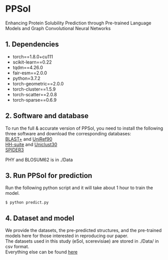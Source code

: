 # PPSol
Enhancing Protein Solubility Prediction through Pre-trained Language Models and Graph Convolutional Neural Networks

## 1. Dependencies
- torch==1.8.0+cu111
- scikit-learn==0.22
- tqdm==4.26.0
- fair-esm==2.0.0
- python=3.7.2
- torch-geometric==2.0.0
- torch-cluster==1.5.9
- torch-scatter==2.0.8
- torch-sparse==0.6.9

## 2. Software and database 
To run the full & accurate version of PPSol, you need to install the following three software and download the corresponding databases:  
[BLAST+](https://ftp.ncbi.nlm.nih.gov/blast/executables/blast+/LATEST/) and [UniRef90](https://www.uniprot.org/downloads)  
[HH-suite](https://github.com/soedinglab/hh-suite) and [Uniclust30](https://uniclust.mmseqs.com/)  
[SPIDER3](https://sparks-lab.org/server/spider3/)

PHY and BLOSUM62 is in ./Data

## 3. Run PPSol for prediction  

Run the following python script and it will take about 1 hour to train the model.

```
$ python predict.py
```



## 4. Dataset and model  
We provide the datasets, the pre-predicted structures, and the pre-trained models here for those interested in reproducing our paper.  
The datasets used in this study (eSol, scerevisiae) are stored in ./Data/ in csv format.  
Everything else can be found [here](https://drive.google.com/drive/folders/1hMJ0p-0ZdNWNP8utBiJwFuVf5SRy9C37?usp=sharing)
